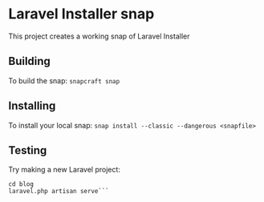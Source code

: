 # Laravel Installer snap

This project creates a working snap of Laravel Installer

## Building

To build the snap:
  `snapcraft snap`
  
## Installing

To install your local snap:
  `snap install --classic --dangerous <snapfile>`
  
## Testing

Try making a new Laravel project:
  ```laravel new blog
cd blog
laravel.php artisan serve```
  
